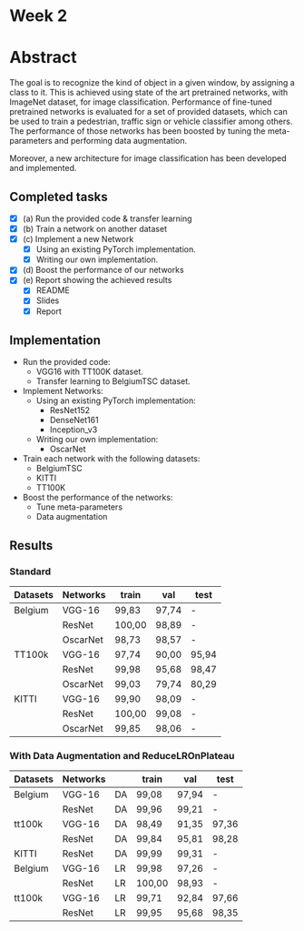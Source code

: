 # Week 2

# Abstract

The goal is to recognize the kind of object in a given window, by assigning a class to it. This is achieved using state of the art pretrained networks, with ImageNet dataset, for image classification. Performance of fine-tuned pretrained networks is evaluated for a set of provided datasets, which can be used to train a pedestrian, traffic sign or vehicle classifier among others. The performance of those networks has been boosted by tuning the meta-parameters and performing data augmentation.

Moreover, a new architecture for image classification has been developed and implemented.

## Completed tasks

- [x] (a) Run the provided code & transfer learning
- [x] (b) Train a network on another dataset
- [x] (c) Implement a new Network
    - [x] Using an existing PyTorch implementation.
    - [x] Writing our own implementation.
- [x] (d) Boost the performance of our networks 
- [x] (e) Report showing the achieved results
    - [x] README
    - [x] Slides
    - [x] Report

## Implementation

- Run the provided code:
	- VGG16 with TT100K dataset.
	- Transfer learning to BelgiumTSC dataset.
- Implement Networks:
    - Using an existing PyTorch implementation:
		- ResNet152
		- DenseNet161
		- Inception_v3
    - Writing our own implementation:
		- OscarNet
- Train each network with the following datasets:
	- BelgiumTSC
	- KITTI 
	- TT100K
- Boost the performance of the networks:
	- Tune meta-parameters
	- Data augmentation
	
## Results

### Standard

| Datasets | Networks | train  | val   | test  |
|----------|----------|--------|-------|-------|
| Belgium  | VGG-16   | 99,83  | 97,74 | -     |
|          | ResNet   | 100,00 | 98,89 | -     |
|          | OscarNet | 98,73  | 98,57 | -     |
| TT100k   | VGG-16   | 97,74  | 90,00 | 95,94 |
|          | ResNet   | 99,98  | 95,68 | 98,47 |
|          | OscarNet | 99,03  | 79,74 | 80,29 |
| KITTI    | VGG-16   | 99,90  | 98,09 | -     |
|          | ResNet   | 100,00 | 99,08 | -     |
|          | OscarNet | 99,85  | 98,06 | -     |

### With Data Augmentation and ReduceLROnPlateau

| Datasets | Networks |    | train | val   | test  |
|----------|----------|----|-------|-------|-------|
| Belgium  | VGG-16   | DA | 99,08 | 97,94 | -     |
|          | ResNet   | DA | 99,96 | 99,21 | -     |
| tt100k   | VGG-16   | DA | 98,49 | 91,35 | 97,36 |
|          | ResNet   | DA | 99,84 | 95,81 | 98,28 |
| KITTI    | ResNet   | DA | 99,99 | 99,31 | -     |
| Belgium  | VGG-16   | LR | 99,98 | 97,26 | -     |
|          | ResNet   | LR | 100,00| 98,93 | -     |
| tt100k   | VGG-16   | LR | 99,71 | 92,84 | 97,66 |
|          | ResNet   | LR | 99,95 | 95,68 | 98,35 |

